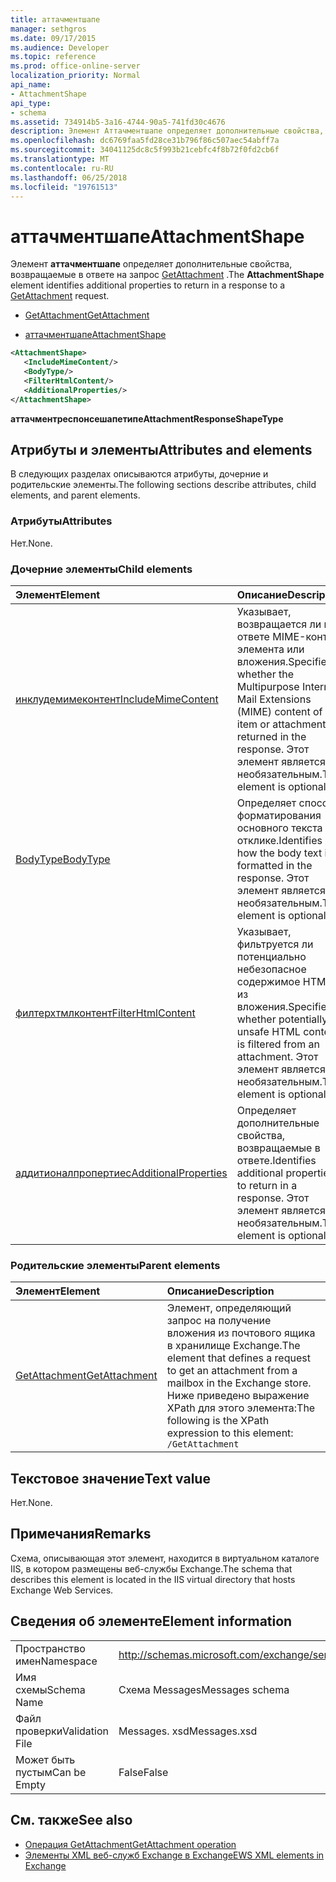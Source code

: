 ```yaml
---
title: аттачментшапе
manager: sethgros
ms.date: 09/17/2015
ms.audience: Developer
ms.topic: reference
ms.prod: office-online-server
localization_priority: Normal
api_name:
- AttachmentShape
api_type:
- schema
ms.assetid: 734914b5-3a16-4744-90a5-741fd30c4676
description: Элемент Аттачментшапе определяет дополнительные свойства, возвращаемые в ответе на запрос GetAttachment.
ms.openlocfilehash: dc6769faa5fd28ce31b796f86c507aec54abff7a
ms.sourcegitcommit: 34041125dc8c5f993b21cebfc4f8b72f0fd2cb6f
ms.translationtype: MT
ms.contentlocale: ru-RU
ms.lasthandoff: 06/25/2018
ms.locfileid: "19761513"
---
```

# <a name="attachmentshape"></a><span data-ttu-id="64edb-103">аттачментшапе</span><span class="sxs-lookup"><span data-stu-id="64edb-103">AttachmentShape</span></span>

<span data-ttu-id="64edb-104">Элемент **аттачментшапе** определяет дополнительные свойства, возвращаемые в ответе на запрос [GetAttachment](getattachment.md) .</span><span class="sxs-lookup"><span data-stu-id="64edb-104">The **AttachmentShape** element identifies additional properties to return in a response to a [GetAttachment](getattachment.md) request.</span></span> 
  
- [<span data-ttu-id="64edb-105">GetAttachment</span><span class="sxs-lookup"><span data-stu-id="64edb-105">GetAttachment</span></span>](getattachment.md)
  
- [<span data-ttu-id="64edb-106">аттачментшапе</span><span class="sxs-lookup"><span data-stu-id="64edb-106">AttachmentShape</span></span>](attachmentshape.md)
  
```xml
<AttachmentShape>
   <IncludeMimeContent/>
   <BodyType/>
   <FilterHtmlContent/>
   <AdditionalProperties/>
</AttachmentShape>
```

 <span data-ttu-id="64edb-107">**аттачментреспонсешапетипе**</span><span class="sxs-lookup"><span data-stu-id="64edb-107">**AttachmentResponseShapeType**</span></span>
## <a name="attributes-and-elements"></a><span data-ttu-id="64edb-108">Атрибуты и элементы</span><span class="sxs-lookup"><span data-stu-id="64edb-108">Attributes and elements</span></span>

<span data-ttu-id="64edb-109">В следующих разделах описываются атрибуты, дочерние и родительские элементы.</span><span class="sxs-lookup"><span data-stu-id="64edb-109">The following sections describe attributes, child elements, and parent elements.</span></span>
  
### <a name="attributes"></a><span data-ttu-id="64edb-110">Атрибуты</span><span class="sxs-lookup"><span data-stu-id="64edb-110">Attributes</span></span>

<span data-ttu-id="64edb-111">Нет.</span><span class="sxs-lookup"><span data-stu-id="64edb-111">None.</span></span>
  
### <a name="child-elements"></a><span data-ttu-id="64edb-112">Дочерние элементы</span><span class="sxs-lookup"><span data-stu-id="64edb-112">Child elements</span></span>

|<span data-ttu-id="64edb-113">**Элемент**</span><span class="sxs-lookup"><span data-stu-id="64edb-113">**Element**</span></span>|<span data-ttu-id="64edb-114">**Описание**</span><span class="sxs-lookup"><span data-stu-id="64edb-114">**Description**</span></span>|
|:-----|:-----|
|[<span data-ttu-id="64edb-115">инклудемимеконтент</span><span class="sxs-lookup"><span data-stu-id="64edb-115">IncludeMimeContent</span></span>](includemimecontent.md) <br/> |<span data-ttu-id="64edb-116">Указывает, возвращается ли в ответе MIME-контент элемента или вложения.</span><span class="sxs-lookup"><span data-stu-id="64edb-116">Specifies whether the Multipurpose Internet Mail Extensions (MIME) content of an item or attachment is returned in the response.</span></span> <span data-ttu-id="64edb-117">Этот элемент является необязательным.</span><span class="sxs-lookup"><span data-stu-id="64edb-117">This element is optional.</span></span>  <br/> |
|[<span data-ttu-id="64edb-118">BodyType</span><span class="sxs-lookup"><span data-stu-id="64edb-118">BodyType</span></span>](bodytype.md) <br/> |<span data-ttu-id="64edb-119">Определяет способ форматирования основного текста в отклике.</span><span class="sxs-lookup"><span data-stu-id="64edb-119">Identifies how the body text is formatted in the response.</span></span> <span data-ttu-id="64edb-120">Этот элемент является необязательным.</span><span class="sxs-lookup"><span data-stu-id="64edb-120">This element is optional.</span></span>  <br/> |
|[<span data-ttu-id="64edb-121">филтерхтмлконтент</span><span class="sxs-lookup"><span data-stu-id="64edb-121">FilterHtmlContent</span></span>](filterhtmlcontent.md) <br/> |<span data-ttu-id="64edb-122">Указывает, фильтруется ли потенциально небезопасное содержимое HTML из вложения.</span><span class="sxs-lookup"><span data-stu-id="64edb-122">Specifies whether potentially unsafe HTML content is filtered from an attachment.</span></span> <span data-ttu-id="64edb-123">Этот элемент является необязательным.</span><span class="sxs-lookup"><span data-stu-id="64edb-123">This element is optional.</span></span>  <br/> |
|[<span data-ttu-id="64edb-124">аддитионалпропертиес</span><span class="sxs-lookup"><span data-stu-id="64edb-124">AdditionalProperties</span></span>](additionalproperties.md) <br/> |<span data-ttu-id="64edb-125">Определяет дополнительные свойства, возвращаемые в ответе.</span><span class="sxs-lookup"><span data-stu-id="64edb-125">Identifies additional properties to return in a response.</span></span> <span data-ttu-id="64edb-126">Этот элемент является необязательным.</span><span class="sxs-lookup"><span data-stu-id="64edb-126">This element is optional.</span></span>  <br/> |
   
### <a name="parent-elements"></a><span data-ttu-id="64edb-127">Родительские элементы</span><span class="sxs-lookup"><span data-stu-id="64edb-127">Parent elements</span></span>

|<span data-ttu-id="64edb-128">**Элемент**</span><span class="sxs-lookup"><span data-stu-id="64edb-128">**Element**</span></span>|<span data-ttu-id="64edb-129">**Описание**</span><span class="sxs-lookup"><span data-stu-id="64edb-129">**Description**</span></span>|
|:-----|:-----|
|[<span data-ttu-id="64edb-130">GetAttachment</span><span class="sxs-lookup"><span data-stu-id="64edb-130">GetAttachment</span></span>](getattachment.md) <br/> |<span data-ttu-id="64edb-131">Элемент, определяющий запрос на получение вложения из почтового ящика в хранилище Exchange.</span><span class="sxs-lookup"><span data-stu-id="64edb-131">The element that defines a request to get an attachment from a mailbox in the Exchange store.</span></span>  <br/> <span data-ttu-id="64edb-132">Ниже приведено выражение XPath для этого элемента:</span><span class="sxs-lookup"><span data-stu-id="64edb-132">The following is the XPath expression to this element:</span></span>  <br/>  `/GetAttachment` <br/> |
   
## <a name="text-value"></a><span data-ttu-id="64edb-133">Текстовое значение</span><span class="sxs-lookup"><span data-stu-id="64edb-133">Text value</span></span>

<span data-ttu-id="64edb-134">Нет.</span><span class="sxs-lookup"><span data-stu-id="64edb-134">None.</span></span>
  
## <a name="remarks"></a><span data-ttu-id="64edb-135">Примечания</span><span class="sxs-lookup"><span data-stu-id="64edb-135">Remarks</span></span>

<span data-ttu-id="64edb-136">Схема, описывающая этот элемент, находится в виртуальном каталоге IIS, в котором размещены веб-службы Exchange.</span><span class="sxs-lookup"><span data-stu-id="64edb-136">The schema that describes this element is located in the IIS virtual directory that hosts Exchange Web Services.</span></span>
  
## <a name="element-information"></a><span data-ttu-id="64edb-137">Сведения об элементе</span><span class="sxs-lookup"><span data-stu-id="64edb-137">Element information</span></span>

|||
|:-----|:-----|
|<span data-ttu-id="64edb-138">Пространство имен</span><span class="sxs-lookup"><span data-stu-id="64edb-138">Namespace</span></span>  <br/> |http://schemas.microsoft.com/exchange/services/2006/messages  <br/> |
|<span data-ttu-id="64edb-139">Имя схемы</span><span class="sxs-lookup"><span data-stu-id="64edb-139">Schema Name</span></span>  <br/> |<span data-ttu-id="64edb-140">Схема Messages</span><span class="sxs-lookup"><span data-stu-id="64edb-140">Messages schema</span></span>  <br/> |
|<span data-ttu-id="64edb-141">Файл проверки</span><span class="sxs-lookup"><span data-stu-id="64edb-141">Validation File</span></span>  <br/> |<span data-ttu-id="64edb-142">Messages. xsd</span><span class="sxs-lookup"><span data-stu-id="64edb-142">Messages.xsd</span></span>  <br/> |
|<span data-ttu-id="64edb-143">Может быть пустым</span><span class="sxs-lookup"><span data-stu-id="64edb-143">Can be Empty</span></span>  <br/> |<span data-ttu-id="64edb-144">False</span><span class="sxs-lookup"><span data-stu-id="64edb-144">False</span></span>  <br/> |
   
## <a name="see-also"></a><span data-ttu-id="64edb-145">См. также</span><span class="sxs-lookup"><span data-stu-id="64edb-145">See also</span></span>

- [<span data-ttu-id="64edb-146">Операция GetAttachment</span><span class="sxs-lookup"><span data-stu-id="64edb-146">GetAttachment operation</span></span>](getattachment-operation.md)
- [<span data-ttu-id="64edb-147">Элементы XML веб-служб Exchange в Exchange</span><span class="sxs-lookup"><span data-stu-id="64edb-147">EWS XML elements in Exchange</span></span>](ews-xml-elements-in-exchange.md)

